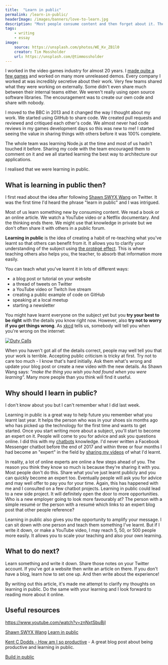 ```yaml
---
title:  "Learn in public"
permalink: /learn-in-public/
headerImage: /images/banners/love-to-learn.jpg
description: "Most people consume content and then forget about it. The fastest way to learn something is to share it with others. So let's all learn in public."
tags:
    - writing
    - essay
image:
    source: https://unsplash.com/photos/WE_Kv_ZB1l0
    creator: Tim Mossholder
    url: https://unsplash.com/@timmossholder
---
```


I worked in the video games industry for almost 20 years. I [made quite a few games](/games) and worked on many more unreleased demos. Every company I worked at was incredibly secretive about their work. Very few teams shared what they were working on externally. Some didn't even share much between their internal teams either. We weren't really using open source software libraries. The encouragement was to create our own code and share with nobody.

I moved to the BBC in 2013 and it changed the way I thought about my work. We started using GitHub to share code. We created pull requests and reviewed and critiqued each other's code. We almost never had code reviews in my games development days so this was new to me! I started seeing the value in sharing things with others before it was 100% complete.

The whole team was learning Node.js at the time and most of us hadn't touched it before. Sharing my code with the team encouraged them to comment on it and we all started learning the best way to architecture our applications.

I realised that we were learning in public.

## What is learning in public then?

I first read about the idea after following [Shawn SWYX Wang](https://twitter.com/swyx) on Twitter. It was the first time I'd heard the phrase "learn in public" and I was intrigued.

Most of us learn something new by consuming content. We read a book or an online article. We watch a YouTube video or a Netflix documentary. And the thinking ends there. We might use that knowledge in private but we don't often share it with others in a public forum.

**Learning in public** is the idea of creating a habit of re-teaching what you've learnt so that others can benefit from it. It allows you to clarify your understanding of the subject using [the protégé effect](https://effectiviology.com/protege-effect-learn-by-teaching/). This is where teaching others also helps you, the teacher, to absorb that information more easily.

You can teach what you've learnt it in lots of different ways:

- a blog post or tutorial on your website
- a thread of tweets on Twitter
- a YouTube video or Twitch live stream
- creating a public example of code on GitHub
- speaking at a local meetup
- starting a newsletter

You might have learnt everyone on the subject yet but you  **try your best to be right** with the details you know right now. However, also **try not to worry if you get things wrong**. As [xkcd](https://xkcd.com/) tells us, somebody will tell you when you're wrong on the internet:

[![Duty Calls](/images/posts/xkcd-duty-calls.png)](https://xkcd.com/386/)

When you haven't got all of the details correct, people may well tell you that your work is terrible. Accepting public criticism is tricky at first. Try not to care too much - I know that's hard initially. Ask them what's wrong and update your blog post or create a new video with the new details. As Shawn Wang says: *"make the thing you wish you had found when you were learning".* Many more people than you think will find it useful.

## Why should I learn in public?

I don't know about you but I can't remember what I did last week.

Learning in public is a great way to help future you remember what you learnt last year. It helps the person who was in your shoes six months ago who has picked up the technology for the first time and wants to get started. Once you start writing more about a subject, you'll start to become an expert on it. People will come to you for advice and ask you questions online. I did this with my [chatbots](/bots) knowledge. I'd never written a Facebook Messenger chatbot before the end of 2017 and within three or four months I had become an "expert" in the field by [sharing my videos](https://www.youtube.com/playlist?list=PLDvWRKT9Cd2g-L4_hStYOcmOfTF87U8FM) of what I'd learnt.

In reality, a lot of online experts are online a few steps ahead of you. The reason you think they know so much is because they're sharing it with you. Most people don't do this. Share what you've just learnt publicly and you can quickly become an expert too. Eventually people will ask you for advice and may well offer to pay you for your time. Again, this has happened with me and I consulted on a few chatbot projects. Learning in public could lead to a new side project. It will definitely open the door to more opportunities. Who is a new employer going to look more favourably at? The person with a simple resumé or the person with a resumé which links to an expert blog post that other people reference?

Learning in public also gives you the opportunity to amplify your message. I can sit down with one person and teach them something I've learnt. But if I write it down, or make a YouTube video, I may reach 5, 50, or 500 people more easily. It allows you to scale your teaching and also your own learning.

## What to do next?

Learn something and write it down. Share those notes on your Twitter account. If you've got a website then write an article on there. If you don't have a blog, learn how to set one up. And then write about the experience!

By writing out this article, it's made me attempt to clarify my thoughts on learning in public. Do the same with your learning and I look forward to reading more about it online.

## Useful resources

https://www.youtube.com/watch?v=znNxtSbuBjI

[Shawn SWYX Wang](https://www.swyx.io/) [Learn in public](https://www.swyx.io/learn-in-public/)

[Kent C Dodds - How am I so productive](https://kentcdodds.com/blog/how-i-am-so-productive#increase-the-impact-of-your-value) - A great blog post about being productive and learning in public.

[Build in public](https://www.buildinpublic.xyz/)
